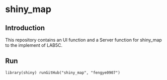 # shiny_map

## Introduction
This repository contains an UI function and a Server function for shiny_map to the implement of LAB5C.

## Run
``
    library(shiny)
    runGitHub("shiny_map", "fengye0907")
``